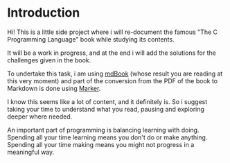 # Introduction
Hi! This is a little side project where i will re-document the famous "The C Programming Language" book while studying its contents.

It will be a work in progress, and at the end i will add the solutions for the challenges given in the book.

To undertake this task, i am using [mdBook](https://rust-lang.github.io/mdBook/) (whose result you are reading at this very moment) and part of the conversion from the PDF of the book to Markdown is done using [Marker](https://github.com/VikParuchuri/marker).

I know this seems like a lot of content, and it definitely is. So i suggest taking your time to understand what you read, pausing and exploring deeper where needed.

An important part of programming is balancing learning with doing. Spending all your time learning means you don't do or make anything. Spending all your time making means you might not progress in a meaningful way.